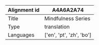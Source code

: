 |Alignment id | A4A6A2A74
| --- | --- 
|Title | Mindfulness Series 
|Type | translation
|Languages | ['en', 'pt', 'zh', 'bo']